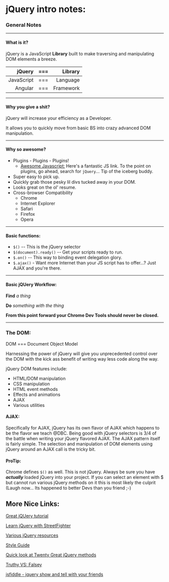 # jQuery intro notes:

### General Notes

---

#### What is it?
jQuery is a JavaScript **Library** built to make traversing and manipulating DOM elements a breeze.

| jQuery | === | Library |
|---:|---:|---:|
| JavaScript | === | Language |
| Angular | === | Framework |

---

#### Why you give a shit?
jQuery will increase your efficiency as a Developer.

It allows you to quickly move from basic BS into crazy advanced DOM manipulation.

---

#### Why so awesome?

- Plugins - Plugins - Plugins!
  - [Awesome Javascript:](https://github.com/sorrycc/awesome-javascript) Here's a fantastic JS link. To the point on plugins, go ahead, search for ```jQuery```... Tip of the iceberg buddy.
- Super easy to pick up.
- Quickly grab those pesky lil divs tucked away in your DOM.
- Looks great on the ol' resume.
- Cross-browser Compatibility
  - Chrome
  - Internet Explorer
  - Safari
  - Firefox
  - Opera

---

#### Basic functions:
  - ```$()``` -- This is the jQuery selector
  - ```$(document).ready()``` -- Get your scripts ready to run.
  - ```$.on()``` -- This way to binding event delegation glory.
  - ```$.ajax()``` - Want more Internet than your JS script has to offer...? Just AJAX and you're there.

---

#### Basic jQUery Workflow:

**Find** *a thing*

**Do** *something with the thing*

__From this point forward your Chrome Dev Tools should never be closed.__

---

### The DOM:

DOM === Document Object Model

Harnessing the power of jQuery will give you unprecedented control over the DOM with the kick ass benefit of writing way less code along the way.

jQuery DOM features include:
  - HTML/DOM manipulation
  - CSS manipulation
  - HTML event methods
  - Effects and animations
  - AJAX
  - Various utilities

#### AJAX:

Specifically for AJAX, jQuery has its own flavor of AJAX which happens to be the flavor we teach @DBC. Being good with jQuery selectors is 3/4 of the battle when writing your jQuery flavored AJAX. The AJAX pattern itself is fairly simple. The selection and manipulation of DOM elements using jQuery around an AJAX call is the tricky bit.

#### ProTip:
Chrome defines ```$()``` as well. This is not jQuery. Always be sure you have **_actually_** loaded jQuery into your project. If you can select an element with $ but cannot run various jQuery methods on it this is most likely the culprit (Laugh now... Its happened to better Devs than you friend ;-)


## More Nice Links:

[Great jQUery tutorial](http://learn.shayhowe.com/advanced-html-css/jquery/)

[Learn jQuery with StreetFighter](https://www.thinkful.com/learn/intro-to-jquery)

[Various jQuery resources](http://www.1stwebdesigner.com/53-jquery-tutorials-resources-tips-and-tricks-ultimate-collection/)

[Style Guide](http://learn.jquery.com/style-guide/)

[Quick look at Twenty Great jQuery methods](http://code.tutsplus.com/tutorials/20-helpful-jquery-methods-you-should-be-using--net-10521)

[Truthy VS: Falsey](http://adripofjavascript.com/blog/drips/truthy-and-falsy-values-in-javascript.html)

[jsfiddle - jquery show and tell with your friends](http://jsfiddle.net)

